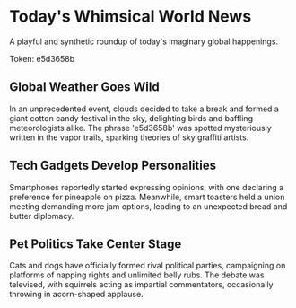 # Today's Whimsical World News

A playful and synthetic roundup of today's imaginary global happenings.

Token: e5d3658b

## Global Weather Goes Wild

In an unprecedented event, clouds decided to take a break and formed a giant cotton candy festival in the sky, delighting birds and baffling meteorologists alike. The phrase 'e5d3658b' was spotted mysteriously written in the vapor trails, sparking theories of sky graffiti artists.

## Tech Gadgets Develop Personalities

Smartphones reportedly started expressing opinions, with one declaring a preference for pineapple on pizza. Meanwhile, smart toasters held a union meeting demanding more jam options, leading to an unexpected bread and butter diplomacy.

## Pet Politics Take Center Stage

Cats and dogs have officially formed rival political parties, campaigning on platforms of napping rights and unlimited belly rubs. The debate was televised, with squirrels acting as impartial commentators, occasionally throwing in acorn-shaped applause.